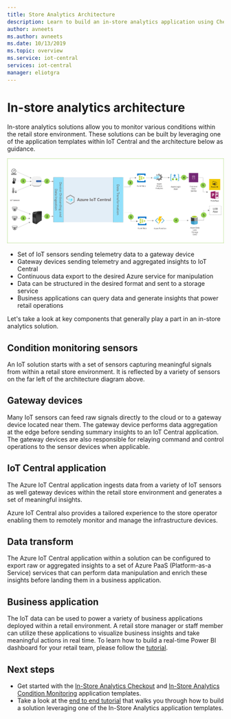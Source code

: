 ```yaml
---
title: Store Analytics Architecture
description: Learn to build an in-store analytics application using Checkout application template in IoT Central
author: avneets
ms.author: avneets
ms.date: 10/13/2019
ms.topic: overview
ms.service: iot-central
services: iot-central
manager: eliotgra
---
```


# In-store analytics architecture

In-store analytics solutions allow you to monitor various conditions within the retail store environment. These solutions can be built by leveraging one of the application templates within IoT Central and the architecture below as guidance.


![Azure IoT Central Store Analytics](./media/architecture/Store-Analytics-Architecture-Frame.png)

- Set of IoT sensors sending telemetry data to a gateway device
- Gateway devices sending telemetry and aggregated insights to IoT Central
- Continuous data export to the desired Azure service for manipulation
- Data can be structured in the desired format and sent to a storage service
- Business applications can query data and generate insights that power retail operations
 
Let's take a look at key components that generally play a part in an in-store analytics solution.

## Condition monitoring sensors

An IoT solution starts with a set of sensors capturing meaningful signals from within a retail store environment. It is reflected by a variety of sensors on the far left of the architecture diagram above.

## Gateway devices

Many IoT sensors can feed raw signals directly to the cloud or to a gateway device located near them. The gateway device performs data aggregation at the edge before sending summary insights to an IoT Central application. The gateway devices are also responsible for relaying command and control operations to the sensor devices when applicable. 

## IoT Central application

The Azure IoT Central application ingests data from a variety of IoT sensors as well gateway devices within the retail store environment and generates a set of meaningful insights.

Azure IoT Central also provides a tailored experience to the store operator enabling them to remotely monitor and manage the infrastructure devices.

## Data transform
The Azure IoT Central application within a solution can be configured to export raw or aggregated insights to a set of Azure PaaS (Platform-as-a Service) services that can perform data manipulation and enrich these insights before landing them in a business application. 

## Business application
The IoT data can be used to power a variety of business applications deployed within a retail environment. A retail store manager or staff member can utilize these applications to visualize business insights and take meaningful actions in real time. To learn how to build a real-time Power BI dashboard for your retail team, please follow the [tutorial](.\tutorial-in-store-analytics-create-app-pnp.md).

## Next steps
* Get started with the [In-Store Analytics Checkout](https://aka.ms/checkouttemplate) and [In-Store Analytics Condition Monitoring](https://aka.ms/conditiontemplate) application templates. 
* Take a look at the [end to end tutorial](https://aka.ms/storeanalytics-tutorial) that walks you through how to build a solution leveraging one of the In-Store Analytics application templates.
